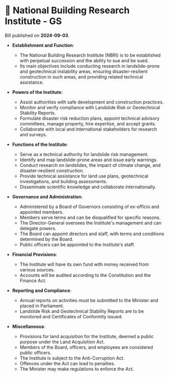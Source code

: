 # 📄  National Building Research Institute - GS

Bill published on **2024-09-03**.

- **Establishment and Function**:
  - The National Building Research Institute (NBRI) is to be established with perpetual succession and the ability to sue and be sued.
  - Its main objectives include conducting research in landslide-prone and geotechnical instability areas, ensuring disaster-resilient construction in such areas, and providing related technical assistance.

- **Powers of the Institute**:
  - Assist authorities with safe development and construction practices.
  - Monitor and verify compliance with Landslide Risk or Geotechnical Stability Reports.
  - Formulate disaster risk reduction plans, appoint technical advisory committees, manage property, hire expertise, and accept grants.
  - Collaborate with local and international stakeholders for research and surveys.

- **Functions of the Institute**:
  - Serve as a technical authority for landslide risk management.
  - Identify and map landslide-prone areas and issue early warnings.
  - Conduct research on landslides, the impact of climate change, and disaster-resilient construction.
  - Provide technical assistance for land use plans, geotechnical investigations, and building assessments.
  - Disseminate scientific knowledge and collaborate internationally.

- **Governance and Administration**:
  - Administered by a Board of Governors consisting of ex-officio and appointed members.
  - Members serve terms and can be disqualified for specific reasons.
  - The Director-General oversees the Institute's management and can delegate powers.
  - The Board can appoint directors and staff, with terms and conditions determined by the Board.
  - Public officers can be appointed to the Institute's staff.

- **Financial Provisions**:
  - The Institute will have its own fund with money received from various sources.
  - Accounts will be audited according to the Constitution and the Finance Act.

- **Reporting and Compliance**:
  - Annual reports on activities must be submitted to the Minister and placed in Parliament.
  - Landslide Risk and Geotechnical Stability Reports are to be monitored and Certificates of Conformity issued.

- **Miscellaneous**:
  - Provisions for land acquisition for the Institute, deemed a public purpose under the Land Acquisition Act.
  - Members of the Board, officers, and employees are considered public officers.
  - The Institute is subject to the Anti-Corruption Act.
  - Offences under the Act can lead to penalties.
  - The Minister may make regulations to enforce the Act.

